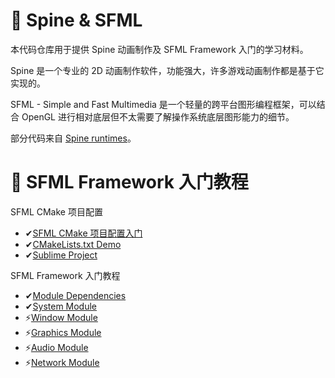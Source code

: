 # 🚩 Spine & SFML

本代码仓库用于提供 Spine 动画制作及 SFML Framework 入门的学习材料。

Spine 是一个专业的 2D 动画制作软件，功能强大，许多游戏动画制作都是基于它实现的。

SFML - Simple and Fast Multimedia 是一个轻量的跨平台图形编程框架，可以结合 OpenGL 进行相对底层但不太需要了解操作系统底层图形能力的细节。

部分代码来自 [Spine runtimes](https://github.com/EsotericSoftware/spine-runtimes)。

# 🚩 SFML Framework 入门教程

SFML CMake 项目配置

- ✔[SFML CMake 项目配置入门](./SFML-tutorials-cmake.md)
- ✔[CMakeLists.txt Demo](./SFML-tutorials-cmake.md#-cmakeliststxt-demo)
- ✔[Sublime Project](./SFML-tutorials-cmake.md#-sublime-project)

SFML Framework 入门教程

- ✔[Module Dependencies](./SFML-tuorials-modules.md)
- ✔[System Module](./SFML-tuorials-system.md)
- ⚡[Window Module](./#-to-be-continue)
- ⚡[Graphics Module](./#-to-be-continue)
- ⚡[Audio Module](./#-to-be-continue)
- ⚡[Network Module](./#-to-be-continue)
